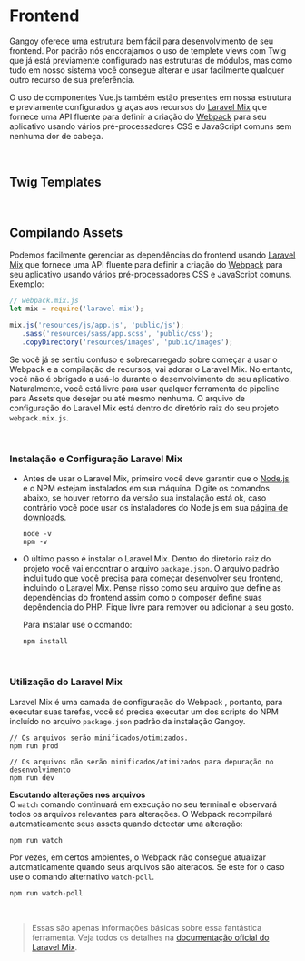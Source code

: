 # Frontend
Gangoy oferece uma estrutura bem fácil para desenvolvimento de seu frontend. Por padrão nós encorajamos o uso de templete views com Twig que já está previamente configurado nas estruturas de módulos, mas como tudo em nosso sistema você consegue alterar e usar facilmente qualquer outro recurso de sua preferência.<br>

O uso de componentes Vue.js também estão presentes em nossa estrutura  e previamente configurados graças aos recursos do [Laravel Mix](#assets) que fornece uma API fluente para definir a criação do [Webpack](https://webpack.js.org/) para seu aplicativo usando vários pré-processadores CSS e JavaScript comuns sem nenhuma dor de cabeça.

<br>

## Twig Templates


<br>

## <a name="assets"></a>Compilando Assets
Podemos facilmente gerenciar as dependências do frontend usando [Laravel Mix](https://laravel.com/docs/5.6/mix) que fornece uma API fluente para definir a criação do [Webpack](https://webpack.js.org/) para seu aplicativo usando vários pré-processadores CSS e JavaScript comuns. Exemplo:

```javascript
// webpack.mix.js
let mix = require('laravel-mix');

mix.js('resources/js/app.js', 'public/js');
   .sass('resources/sass/app.scss', 'public/css');
   .copyDirectory('resources/images', 'public/images');

```
Se você já se sentiu confuso e sobrecarregado sobre começar a usar o Webpack e a compilação de recursos, vai adorar o Laravel Mix. No entanto, você não é obrigado a usá-lo durante o desenvolvimento de seu aplicativo. Naturalmente, você está livre para usar qualquer ferramenta de pipeline para Assets que desejar ou até mesmo nenhuma. O arquivo de configuração do Laravel Mix está dentro do diretório raiz do seu projeto `webpack.mix.js`.

<br>

### Instalação e Configuração Laravel Mix
- Antes de usar o Laravel Mix, primeiro você deve garantir que o [Node.js]() e o NPM estejam instalados em sua máquina. Digite os comandos abaixo, se houver retorno da versão sua instalação está ok, caso contrário você pode usar os instaladores do Node.js em sua [página de downloads](https://nodejs.org/en/download/).

    ```
    node -v
    npm -v
    ```

- O último passo é instalar o Laravel Mix. Dentro do diretório raiz do projeto você vai encontrar o arquivo `package.json`. O arquivo padrão inclui tudo que você precisa para começar desenvolver seu frontend, incluindo o Laravel Mix. Pense nisso como seu arquivo que define as dependências do frontend assim como o composer define suas depêndencia do PHP. Fique livre para remover ou adicionar a seu gosto.

    Para instalar use o comando:

    ```
    npm install
    ```

<br>

### Utilização do Laravel Mix
Laravel Mix é uma camada de configuração do Webpack , portanto, para executar suas tarefas, você só precisa executar um dos scripts do NPM incluído no arquivo `package.json` padrão da instalação Gangoy.

```
// Os arquivos serão minificados/otimizados.
npm run prod

// Os arquivos não serão minificados/otimizados para depuração no desenvolvimento
npm run dev

```
**Escutando alterações nos arquivos** <br>
O `watch` comando continuará em execução no seu terminal e observará todos os arquivos relevantes para alterações. O Webpack recompilará automaticamente seus assets quando detectar uma alteração:

```
npm run watch
```
Por vezes, em certos ambientes, o Webpack não consegue atualizar automaticamente quando seus arquivos são alterados. Se este for o caso use o comando alternativo `watch-poll`.
```
npm run watch-poll
```

<br>

>Essas são apenas informações básicas sobre essa fantástica ferramenta. Veja todos os detalhes na [documentação oficial do Laravel Mix](https://laravel.com/docs/5.6/mix).